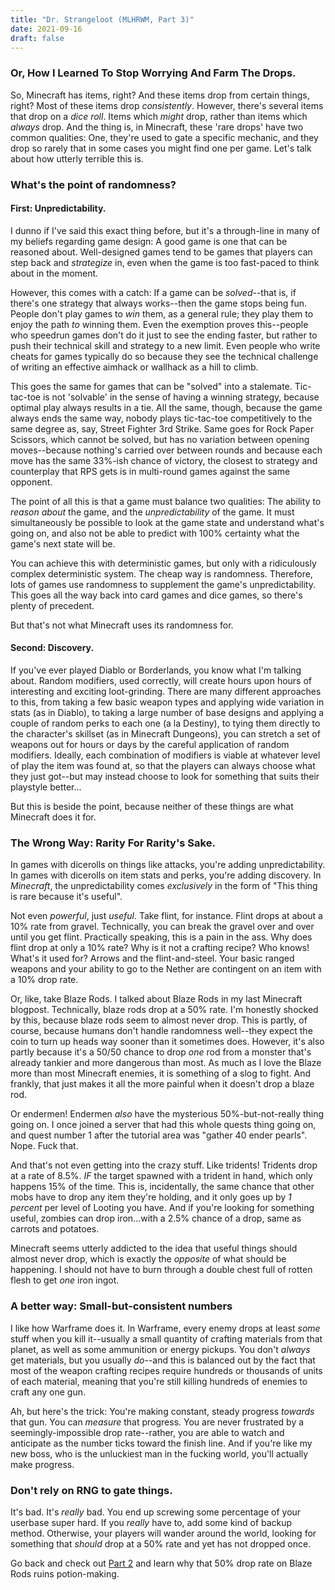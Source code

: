 ```yaml
---
title: "Dr. Strangeloot (MLHRWM, Part 3)"
date: 2021-09-16
draft: false
---
```


### Or, How I Learned To Stop Worrying And Farm The Drops.

So, Minecraft has items, right? And these items drop from certain things, right? Most of these items drop *consistently*. However, there's several items that drop on a *dice roll*. Items which *might* drop, rather than items which *always* drop. And the thing is, in Minecraft, these 'rare drops' have two common qualities: One, they're used to gate a specific mechanic, and they drop so rarely that in some cases you might find one per game. Let's talk about how utterly terrible this is.

### What's the point of randomness?

#### First: Unpredictability.
I dunno if I've said this exact thing before, but it's a through-line in many of my beliefs regarding game design: A good game is one that can be reasoned about. Well-designed games tend to be games that players can step back and *strategize* in, even when the game is too fast-paced to think about in the moment.

However, this comes with a catch: If a game can be *solved*--that is, if there's one strategy that always works--then the game stops being fun. People don't play games to *win* them, as a general rule; they play them to enjoy the path *to* winning them. Even the exemption proves this--people who speedrun games don't do it just to see the ending faster, but rather to push their technical skill and strategy to a new limit. Even people who write cheats for games typically do so because they see the technical challenge of writing an effective aimhack or wallhack as a hill to climb.

This goes the same for games that can be "solved" into a stalemate. Tic-tac-toe is not 'solvable' in the sense of having a winning strategy, because optimal play always results in a tie. All the same, though, because the game always ends the same way, nobody plays tic-tac-toe competitively to the same degree as, say, Street Fighter 3rd Strike. Same goes for Rock Paper Scissors, which cannot be solved, but has no variation between opening moves--because nothing's carried over between rounds and because each move has the same 33%-ish chance of victory, the closest to strategy and counterplay that RPS gets is in multi-round games against the same opponent.

The point of all this is that a game must balance two qualities: The ability to *reason about* the game, and the *unpredictability* of the game. It must simultaneously be possible to look at the game state and understand what's going on, and also not be able to predict with 100% certainty what the game's next state will be.

You can achieve this with deterministic games, but only with a ridiculously complex deterministic system. The cheap way is randomness. Therefore, lots of games use randomness to supplement the game's unpredictability. This goes all the way back into card games and dice games, so there's plenty of precedent.

But that's not what Minecraft uses its randomness for.

#### Second: Discovery.
If you've ever played Diablo or Borderlands, you know what I'm talking about. Random modifiers, used correctly, will create hours upon hours of interesting and exciting loot-grinding. There are many different approaches to this, from taking a few basic weapon types and applying wide variation in stats (as in Diablo), to taking a large number of base designs and applying a couple of random perks to each one (a la Destiny), to tying them directly to the character's skillset (as in Minecraft Dungeons), you can stretch a set of weapons out for hours or days by the careful application of random modifiers. Ideally, each combination of modifiers is viable at whatever level of play the item was found at, so that the players can always choose what they just got--but may instead choose to look for something that suits their playstyle better...

But this is beside the point, because neither of these things are what Minecraft does it for.

### The Wrong Way: Rarity For Rarity's Sake.

In games with dicerolls on things like attacks, you're adding unpredictability. In games with dicerolls on item stats and perks, you're adding discovery. In *Minecraft*, the unpredictability comes *exclusively* in the form of "This thing is rare because it's useful".

Not even *powerful*, just *useful*. Take flint, for instance. Flint drops at about a 10% rate from gravel. Technically, you can break the gravel over and over until you get flint. Practically speaking, this is a pain in the ass. Why does flint drop at only a 10% rate? Why is it not a crafting recipe? Who knows! What's it used for? Arrows and the flint-and-steel. Your basic ranged weapons and your ability to go to the Nether are contingent on an item with a 10% drop rate.

Or, like, take Blaze Rods. I talked about Blaze Rods in my last Minecraft blogpost. Technically, blaze rods drop at a 50% rate. I'm honestly shocked by this, because blaze rods seem to almost never drop. This is partly, of course, because humans don't handle randomness well--they expect the coin to turn up heads way sooner than it sometimes does. However, it's also partly because it's a 50/50 chance to drop *one* rod from a monster that's already tankier and more dangerous than most. As much as I love the Blaze more than most Minecraft enemies, it is something of a slog to fight. And frankly, that just makes it all the more painful when it doesn't drop a blaze rod.

Or endermen! Endermen *also* have the mysterious 50%-but-not-really thing going on. I once joined a server that had this whole quests thing going on, and quest number 1 after the tutorial area was "gather 40 ender pearls". Nope. Fuck that.

And that's not even getting into the crazy stuff. Like tridents! Tridents drop at a rate of 8.5%. *IF* the target spawned with a trident in hand, which only happens 15% of the time. This is, incidentally, the same chance that other mobs have to drop any item they're holding, and it only goes up by *1 percent* per level of Looting you have. And if you're looking for something useful, zombies can drop iron...with a 2.5% chance of a drop, same as carrots and potatoes.

Minecraft seems utterly addicted to the idea that useful things should almost never drop, which is exactly the *opposite* of what should be happening. I should not have to burn through a double chest full of rotten flesh to get *one* iron ingot.

### A better way: Small-but-consistent numbers

I like how Warframe does it. In Warframe, every enemy drops at least *some* stuff when you kill it--usually a small quantity of crafting materials from that planet, as well as some ammunition or energy pickups. You don't *always* get materials, but you usually *do*--and this is balanced out by the fact that most of the weapon crafting recipes require hundreds or thousands of units of each material, meaning that you're still killing hundreds of enemies to craft any one gun.

Ah, but here's the trick: You're making constant, steady progress *towards* that gun. You can *measure* that progress. You are never frustrated by a seemingly-impossible drop rate--rather, you are able to watch and anticipate as the number ticks toward the finish line. And if you're like my new boss, who is the unluckiest man in the fucking world, you'll actually make progress.

### Don't rely on RNG to gate things.

It's bad. It's *really* bad. You end up screwing some percentage of your userbase super hard. If you *really* have to, add some kind of backup method. Otherwise, your players will wander around the world, looking for something that *should* drop at a 50% rate and yet has not dropped once.

Go back and check out [Part 2](perfectly-spherical.com/posts/minecraft-part-2) and learn why that 50% drop rate on Blaze Rods ruins potion-making.